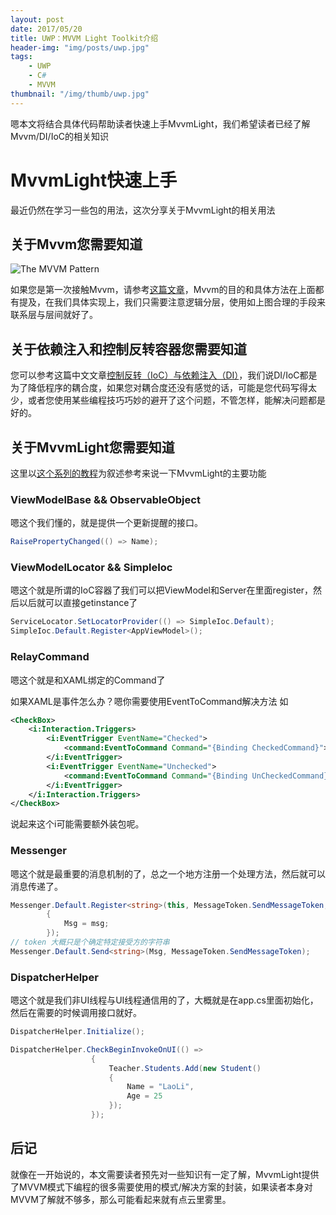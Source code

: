 ```yaml
---
layout: post
date: 2017/05/20
title: UWP：MVVM Light Toolkit介绍
header-img: "img/posts/uwp.jpg"
tags:
    - UWP
    - C#
    - MVVM
thumbnail: "/img/thumb/uwp.jpg"
---
```


嗯本文将结合具体代码帮助读者快速上手MvvmLight，我们希望读者已经了解Mvvm/DI/IoC的相关知识

<!--more-->

# MvvmLight快速上手

最近仍然在学习一些包的用法，这次分享关于MvvmLight的相关用法

## 关于Mvvm您需要知道

![The MVVM Pattern](https://i-msdn.sec.s-msft.com/dynimg/IC564167.png)

如果您是第一次接触Mvvm，请参考[这篇文章](https://msdn.microsoft.com/zh-cn/library/hh848246.aspx)，Mvvm的目的和具体方法在上面都有提及，在我们具体实现上，我们只需要注意逻辑分层，使用如上图合理的手段来联系层与层间就好了。


## 关于依赖注入和控制反转容器您需要知道

您可以参考这篇中文文章[控制反转（IoC）与依赖注入（DI）](http://blog.xiaohansong.com/2015/10/21/IoC-and-DI/)，我们说DI/IoC都是为了降低程序的耦合度，如果您对耦合度还没有感觉的话，可能是您代码写得太少，或者您使用某些编程技巧巧妙的避开了这个问题，不管怎样，能解决问题都是好的。

## 关于MvvmLight您需要知道

这里以[这个系列的教程](http://www.cnblogs.com/HelloMyWorld/p/4750070.html)为叙述参考来说一下MvvmLight的主要功能

### ViewModelBase && ObservableObject

嗯这个我们懂的，就是提供一个更新提醒的接口。
```csharp
RaisePropertyChanged(() => Name);
```
### ViewModelLocator && SimpleIoc

嗯这个就是所谓的IoC容器了我们可以把ViewModel和Server在里面register，然后以后就可以直接getinstance了
```csharp
ServiceLocator.SetLocatorProvider(() => SimpleIoc.Default);
SimpleIoc.Default.Register<AppViewModel>();
```

### RelayCommand

嗯这个就是和XAML绑定的Command了

如果XAML是事件怎么办？嗯你需要使用EventToCommand解决方法
如
```xml
<CheckBox>
    <i:Interaction.Triggers>
        <i:EventTrigger EventName="Checked">
            <command:EventToCommand Command="{Binding CheckedCommand}"></command:EventToCommand>
        </i:EventTrigger>
        <i:EventTrigger EventName="Unchecked">
            <command:EventToCommand Command="{Binding UnCheckedCommand}"></command:EventToCommand>
        </i:EventTrigger>
    </i:Interaction.Triggers>
</CheckBox>
```
说起来这个i可能需要额外装包呢。

### Messenger

嗯这个就是最重要的消息机制的了，总之一个地方注册一个处理方法，然后就可以消息传递了。
```csharp
Messenger.Default.Register<string>(this, MessageToken.SendMessageToken, (msg) =>
        {
            Msg = msg;
        });
// token 大概只是个确定特定接受方的字符串
Messenger.Default.Send<string>(Msg, MessageToken.SendMessageToken);
```

### DispatcherHelper

嗯这个就是我们非UI线程与UI线程通信用的了，大概就是在app.cs里面初始化，然后在需要的时候调用接口就好。
```csharp
DispatcherHelper.Initialize();

DispatcherHelper.CheckBeginInvokeOnUI(() =>
                  {
                      Teacher.Students.Add(new Student()
                      {
                          Name = "LaoLi",
                          Age = 25
                      });
                  });
```

## 后记

就像在一开始说的，本文需要读者预先对一些知识有一定了解，MvvmLight提供了MVVM模式下编程的很多需要使用的模式/解决方案的封装，如果读者本身对MVVM了解就不够多，那么可能看起来就有点云里雾里。
